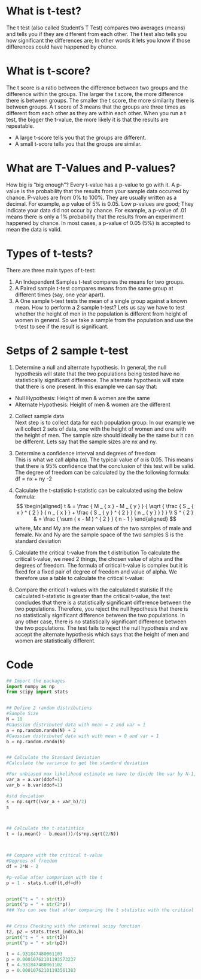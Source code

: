 # What is t-test?
The t test (also called Student’s T Test) compares two averages (means) and tells you if they are different from each other. 
The t test also tells you how significant the differences are; In other words it lets you know if those differences could
have happened by chance.

# What is t-score?
The t score is a ratio between the difference between two groups and the difference within the groups. The larger the t score, the more difference there is between groups. The smaller the t score, the more similarity there is between groups. A t score of 3 means that the groups are three times as different from each other as they are within each other. When you run a t test, the bigger the t-value, the more likely it is that the results are repeatable.
- A large t-score tells you that the groups are different.
- A small t-score tells you that the groups are similar.

# What are T-Values and P-values?
How big is “big enough”? Every t-value has a p-value to go with it. A p-value is the probability that the results 
from your sample data occurred by chance. P-values are from 0% to 100%. They are usually written as a decimal. 
For example, a p value of 5% is 0.05. Low p-values are good; They indicate your data did not occur by chance. 
For example, a p-value of .01 means there is only a 1% probability that the results from an experiment happened by chance. 
In most cases, a p-value of 0.05 (5%) is accepted to mean the data is valid.

# Types of t-tests?  
There are three main types of t-test:
1. An Independent Samples t-test compares the means for two groups.
2. A Paired sample t-test compares means from the same group at different times (say, one year apart).
3. A One sample t-test tests the mean of a single group against a known mean.
How to perform a 2 sample t-test?
Lets us say we have to test whether the height of men in the population is different from height of women in general. 
So we take a sample from the population and use the t-test to see if the result is significant.

# Setps of 2 sample t-test  
1. Determine a null and alternate hypothesis.
In general, the null hypothesis will state that the two populations being tested have no statistically significant difference. 
The alternate hypothesis will state that there is one present. 
In this example we can say that:

  + Null Hypothesis: Height of men \& women are the same
  + Alternate Hypothesis: Height of men \& women are the different
  
2. Collect sample data  
Next step is to collect data for each population group. In our example we will collect 2 sets of data, one with the height of 
women and one with the height of men. The sample size should ideally be the same but it can be different. 
Lets say that the sample sizes are nx and ny.

3. Determine a confidence interval and degrees of freedom  
This is what we call alpha (α). The typical value of α is 0.05. 
This means that there is 95% confidence that the conclusion of this test will be valid. 
The degree of freedom can be calculated by the the following formula:  
df = nx + ny -2

4. Calculate the t-statistic
t-statistic can be calculated using the below formula:
$$
\begin{aligned} t & = \frac { M _ { x } - M _ { y } } { \sqrt { \frac { S _ { x } ^ { 2 } } { n _ { x } } + \frac { S _ { y } ^ { 2 } } { n _ { y } } } } \\ S ^ { 2 } & = \frac { \sum ( x - M ) ^ { 2 } } { n - 1 } \end{aligned}
$$
where, Mx and My are the mean values of the two samples of male and female.
Nx and Ny are the sample space of the two samples
S is the standard deviation

5. Calculate the critical t-value from the t distribution
To calculate the critical t-value, we need 2 things, the chosen value of alpha and the degrees of freedom. 
The formula of critical t-value is complex but it is fixed for a fixed pair of degree of freedom and value of alpha. 
We therefore use a table to calculate the critical t-value:

6. Compare the critical t-values with the calculated t statistic
If the calculated t-statistic is greater than the critical t-value, the test concludes that there is a statistically 
significant difference between the two populations. Therefore, you reject the null hypothesis that there is no 
statistically significant difference between the two populations.
In any other case, there is no statistically significant difference between the two populations. 
The test fails to reject the null hypothesis and we accept the alternate hypothesis which says
that the height of men and women are statistically different.

# Code
```python
## Import the packages
import numpy as np
from scipy import stats


## Define 2 random distributions
#Sample Size
N = 10
#Gaussian distributed data with mean = 2 and var = 1
a = np.random.randn(N) + 2
#Gaussian distributed data with with mean = 0 and var = 1
b = np.random.randn(N)


## Calculate the Standard Deviation
#Calculate the variance to get the standard deviation

#For unbiased max likelihood estimate we have to divide the var by N-1, and therefore the parameter ddof = 1
var_a = a.var(ddof=1)
var_b = b.var(ddof=1)

#std deviation
s = np.sqrt((var_a + var_b)/2)
s



## Calculate the t-statistics
t = (a.mean() - b.mean())/(s*np.sqrt(2/N))



## Compare with the critical t-value
#Degrees of freedom
df = 2*N - 2

#p-value after comparison with the t 
p = 1 - stats.t.cdf(t,df=df)


print("t = " + str(t))
print("p = " + str(2*p))
### You can see that after comparing the t statistic with the critical t value (computed internally) we get a good p value of 0.0005 and thus we reject the null hypothesis and thus it proves that the mean of the two distributions are different and statistically significant.


## Cross Checking with the internal scipy function
t2, p2 = stats.ttest_ind(a,b)
print("t = " + str(t2))
print("p = " + str(p2))

t = 4.931847480061103
p = 0.00010762101193573237
t = 4.931847480061102
p = 0.00010762101193561383
```
